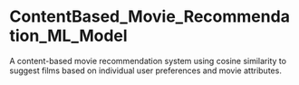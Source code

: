# ContentBased_Movie_Recommendation_ML_Model
A content-based movie recommendation system using cosine similarity to suggest films based on individual user preferences and movie attributes.
